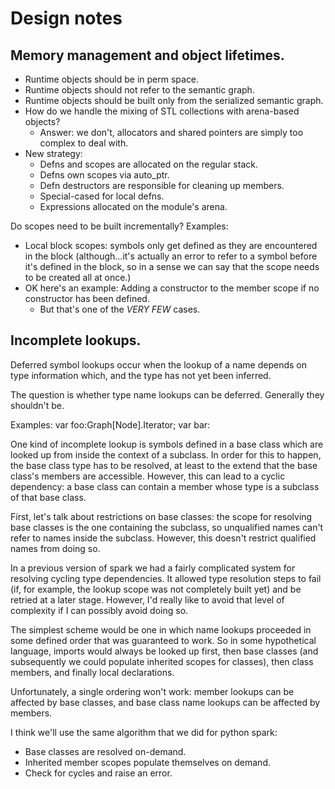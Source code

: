 # Design notes

## Memory management and object lifetimes.

* Runtime objects should be in perm space.
* Runtime objects should not refer to the semantic graph.
* Runtime objects should be built only from the serialized semantic graph.
* How do we handle the mixing of STL collections with arena-based objects?
  * Answer: we don't, allocators and shared pointers are simply too complex to deal with.
* New strategy:
  * Defns and scopes are allocated on the regular stack.
  * Defns own scopes via auto_ptr.
  * Defn destructors are responsible for cleaning up members.
  * Special-cased for local defns.
  * Expressions allocated on the module's arena.

Do scopes need to be built incrementally? Examples:

* Local block scopes: symbols only get defined as they are encountered in the block (although...it's
  actually an error to refer to a symbol before it's defined in the block, so in a sense we can
  say that the scope needs to be created all at once.)
* OK here's an example: Adding a constructor to the member scope if no constructor has been defined.
  * But that's one of the *VERY FEW* cases.

## Incomplete lookups.

Deferred symbol lookups occur when the lookup of a name depends on type information which, and
the type has not yet been inferred.

The question is whether type name lookups can be deferred. Generally they shouldn't be.

Examples:
  var foo:Graph[Node].Iterator;
  var bar:

One kind of incomplete lookup is symbols defined in a base class which are looked up from inside
the context of a subclass. In order for this to happen, the base class type has to be resolved, at
least to the extend that the base class's members are accessible. However, this can lead to a
cyclic dependency: a base class can contain a member whose type is a subclass of that base class.

First, let's talk about restrictions on base classes: the scope for resolving base classes is the
one containing the subclass, so unqualified names can't refer to names inside the subclass. However,
this doesn't restrict qualified names from doing so.

In a previous version of spark we had a fairly complicated system for resolving cycling type
dependencies. It allowed type resolution steps to fail (if, for example, the lookup scope was
not completely built yet) and be retried at a later stage. However, I'd really like to avoid that
level of complexity if I can possibly avoid doing so.

The simplest scheme would be one in which name lookups proceeded in some defined order that was
guaranteed to work. So in some hypothetical language, imports would always be looked up first,
then base classes (and subsequently we could populate inherited scopes for classes), then class
members, and finally local declarations.

Unfortunately, a single ordering won't work: member lookups can be affected by base classes, and
base class name lookups can be affected by members.

I think we'll use the same algorithm that we did for python spark:

* Base classes are resolved on-demand.
* Inherited member scopes populate themselves on demand.
* Check for cycles and raise an error.
